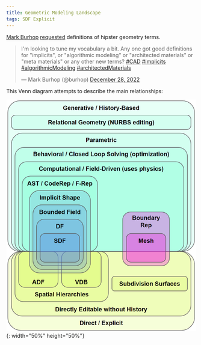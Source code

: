 ```yaml
---
title: Geometric Modeling Landscape
tags: SDF Explicit
---
```


[Mark Burhop](https://twitter.com/burhop) [requested](https://twitter.com/burhop/status/1608133190958579712) definitions of hipster geometry terms.  
<!--more-->

<blockquote class="twitter-tweet"><p lang="en" dir="ltr">I&#39;m looking to tune my vocabulary a bit. Any one got good definitions for &quot;implicits&quot;, or &quot;algorithmic modeling&quot; or &quot;architected materials&quot; or &quot;meta materials&quot; or any other new terms? <a href="https://twitter.com/hashtag/CAD?src=hash&amp;ref_src=twsrc%5Etfw">#CAD</a> <a href="https://twitter.com/hashtag/implicits?src=hash&amp;ref_src=twsrc%5Etfw">#implicits</a> <a href="https://twitter.com/hashtag/algorithmicModeling?src=hash&amp;ref_src=twsrc%5Etfw">#algorithmicModeling</a> <a href="https://twitter.com/hashtag/architectedMaterials?src=hash&amp;ref_src=twsrc%5Etfw">#architectedMaterials</a></p>&mdash; Mark Burhop (@burhop) <a href="https://twitter.com/burhop/status/1608133190958579712?ref_src=twsrc%5Etfw">December 28, 2022</a></blockquote> <script async src="https://platform.twitter.com/widgets.js" charset="utf-8"></script>

This Venn diagram attempts to describe the main relationships:

![Geometric Modeling Landscape](/assets/blog/MCAD-Venn-Diagram.png){: width="50%" height="50%"}